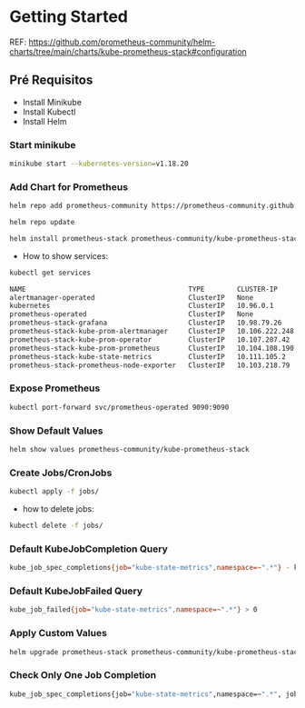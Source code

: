 # Getting Started

REF: https://github.com/prometheus-community/helm-charts/tree/main/charts/kube-prometheus-stack#configuration

## Pré Requisitos

- Install Minikube
- Install Kubectl
- Install Helm

### Start minikube

```bash
minikube start --kubernetes-version=v1.18.20
```

### Add Chart for Prometheus

```bash
helm repo add prometheus-community https://prometheus-community.github.io/helm-charts

helm repo update

helm install prometheus-stack prometheus-community/kube-prometheus-stack
```

* How to show services:

```bash
kubectl get services

NAME                                        TYPE        CLUSTER-IP       EXTERNAL-IP   PORT(S)                      AGE
alertmanager-operated                       ClusterIP   None             <none>        9093/TCP,9094/TCP,9094/UDP   13m
kubernetes                                  ClusterIP   10.96.0.1        <none>        443/TCP                      44m
prometheus-operated                         ClusterIP   None             <none>        9090/TCP                     13m
prometheus-stack-grafana                    ClusterIP   10.98.79.26      <none>        80/TCP                       14m
prometheus-stack-kube-prom-alertmanager     ClusterIP   10.106.222.248   <none>        9093/TCP                     14m
prometheus-stack-kube-prom-operator         ClusterIP   10.107.207.42    <none>        443/TCP                      14m
prometheus-stack-kube-prom-prometheus       ClusterIP   10.104.108.190   <none>        9090/TCP                     14m
prometheus-stack-kube-state-metrics         ClusterIP   10.111.105.2     <none>        8080/TCP                     14m
prometheus-stack-prometheus-node-exporter   ClusterIP   10.103.218.79    <none>        9100/TCP                     14m
```

### Expose Prometheus

```bash
kubectl port-forward svc/prometheus-operated 9090:9090
```


### Show Default Values

```bash
helm show values prometheus-community/kube-prometheus-stack
```

### Create Jobs/CronJobs

```bash
kubectl apply -f jobs/
```

* how to delete jobs:

```bash
kubectl delete -f jobs/
```

### Default KubeJobCompletion Query

```bash
kube_job_spec_completions{job="kube-state-metrics",namespace=~".*"} - kube_job_status_succeeded{job="kube-state-metrics",namespace=~".*"} > 0
```

### Default KubeJobFailed Query

```bash
kube_job_failed{job="kube-state-metrics",namespace=~".*"} > 0
```

### Apply Custom Values

```bash
helm upgrade prometheus-stack prometheus-community/kube-prometheus-stack -f values.yaml
```

### Check Only One Job Completion

```bash
kube_job_spec_completions{job="kube-state-metrics",namespace=~".*", job_name=~"hello-sleep.*"} - kube_job_status_succeeded{job="kube-state-metrics",namespace=~".*"} > 0
```